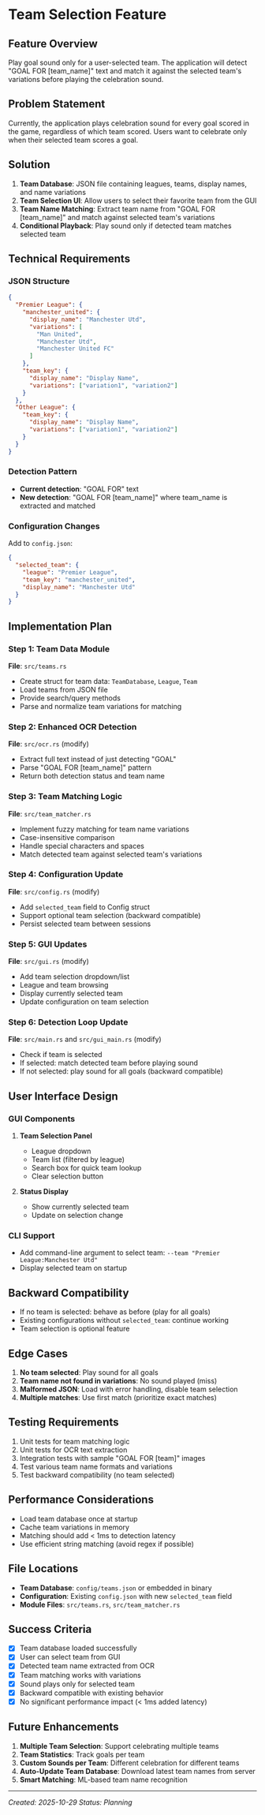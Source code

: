 # Team Selection Feature

## Feature Overview
Play goal sound only for a user-selected team. The application will detect "GOAL FOR [team_name]" text and match it against the selected team's variations before playing the celebration sound.

## Problem Statement
Currently, the application plays celebration sound for every goal scored in the game, regardless of which team scored. Users want to celebrate only when their selected team scores a goal.

## Solution
1. **Team Database**: JSON file containing leagues, teams, display names, and name variations
2. **Team Selection UI**: Allow users to select their favorite team from the GUI
3. **Team Name Matching**: Extract team name from "GOAL FOR [team_name]" and match against selected team's variations
4. **Conditional Playback**: Play sound only if detected team matches selected team

## Technical Requirements

### JSON Structure
```json
{
  "Premier League": {
    "manchester_united": {
      "display_name": "Manchester Utd",
      "variations": [
        "Man United",
        "Manchester Utd",
        "Manchester United FC"
      ]
    },
    "team_key": {
      "display_name": "Display Name",
      "variations": ["variation1", "variation2"]
    }
  },
  "Other League": {
    "team_key": {
      "display_name": "Display Name",
      "variations": ["variation1", "variation2"]
    }
  }
}
```

### Detection Pattern
- **Current detection**: "GOAL FOR" text
- **New detection**: "GOAL FOR [team_name]" where team_name is extracted and matched

### Configuration Changes
Add to `config.json`:
```json
{
  "selected_team": {
    "league": "Premier League",
    "team_key": "manchester_united",
    "display_name": "Manchester Utd"
  }
}
```

## Implementation Plan

### Step 1: Team Data Module
**File**: `src/teams.rs`
- Create struct for team data: `TeamDatabase`, `League`, `Team`
- Load teams from JSON file
- Provide search/query methods
- Parse and normalize team variations for matching

### Step 2: Enhanced OCR Detection
**File**: `src/ocr.rs` (modify)
- Extract full text instead of just detecting "GOAL"
- Parse "GOAL FOR [team_name]" pattern
- Return both detection status and team name

### Step 3: Team Matching Logic
**File**: `src/team_matcher.rs`
- Implement fuzzy matching for team name variations
- Case-insensitive comparison
- Handle special characters and spaces
- Match detected team against selected team's variations

### Step 4: Configuration Update
**File**: `src/config.rs` (modify)
- Add `selected_team` field to Config struct
- Support optional team selection (backward compatible)
- Persist selected team between sessions

### Step 5: GUI Updates
**File**: `src/gui.rs` (modify)
- Add team selection dropdown/list
- League and team browsing
- Display currently selected team
- Update configuration on team selection

### Step 6: Detection Loop Update
**File**: `src/main.rs` and `src/gui_main.rs` (modify)
- Check if team is selected
- If selected: match detected team before playing sound
- If not selected: play sound for all goals (backward compatible)

## User Interface Design

### GUI Components
1. **Team Selection Panel**
   - League dropdown
   - Team list (filtered by league)
   - Search box for quick team lookup
   - Clear selection button

2. **Status Display**
   - Show currently selected team
   - Update on selection change

### CLI Support
- Add command-line argument to select team: `--team "Premier League:Manchester Utd"`
- Display selected team on startup

## Backward Compatibility
- If no team is selected: behave as before (play for all goals)
- Existing configurations without `selected_team`: continue working
- Team selection is optional feature

## Edge Cases
1. **No team selected**: Play sound for all goals
2. **Team name not found in variations**: No sound played (miss)
3. **Malformed JSON**: Load with error handling, disable team selection
4. **Multiple matches**: Use first match (prioritize exact matches)

## Testing Requirements
1. Unit tests for team matching logic
2. Unit tests for OCR text extraction
3. Integration tests with sample "GOAL FOR [team]" images
4. Test various team name formats and variations
5. Test backward compatibility (no team selected)

## Performance Considerations
- Load team database once at startup
- Cache team variations in memory
- Matching should add < 1ms to detection latency
- Use efficient string matching (avoid regex if possible)

## File Locations
- **Team Database**: `config/teams.json` or embedded in binary
- **Configuration**: Existing `config.json` with new `selected_team` field
- **Module Files**: `src/teams.rs`, `src/team_matcher.rs`

## Success Criteria
- [x] Team database loaded successfully
- [x] User can select team from GUI
- [x] Detected team name extracted from OCR
- [x] Team matching works with variations
- [x] Sound plays only for selected team
- [x] Backward compatible with existing behavior
- [x] No significant performance impact (< 1ms added latency)

## Future Enhancements
1. **Multiple Team Selection**: Support celebrating multiple teams
2. **Team Statistics**: Track goals per team
3. **Custom Sounds per Team**: Different celebration for different teams
4. **Auto-Update Team Database**: Download latest team names from server
5. **Smart Matching**: ML-based team name recognition

---

*Created: 2025-10-29*
*Status: Planning*
